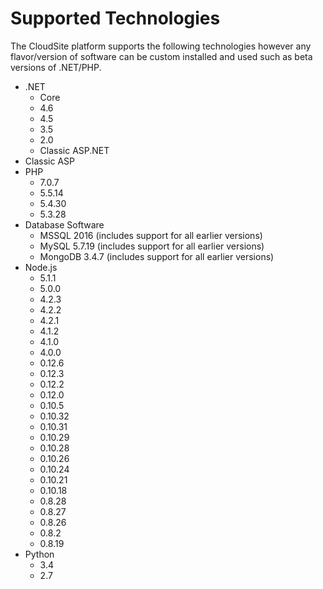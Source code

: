 # Supported Technologies

The CloudSite platform supports the following technologies however any flavor/version of software can be custom installed and used such as beta versions of .NET/PHP.

* .NET
	* Core
	* 4.6
	* 4.5
	* 3.5
	* 2.0
	* Classic ASP.NET
* Classic ASP
* PHP
	* 7.0.7
	* 5.5.14
	* 5.4.30
	* 5.3.28
* Database Software
	* MSSQL 2016 (includes support for all earlier versions)
	* MySQL 5.7.19 (includes support for all earlier versions)
	* MongoDB 3.4.7 (includes support for all earlier versions)
* Node.js
	* 5.1.1
	* 5.0.0
	* 4.2.3
	* 4.2.2
	* 4.2.1
	* 4.1.2
	* 4.1.0
	* 4.0.0
	* 0.12.6
	* 0.12.3
	* 0.12.2
	* 0.12.0
	* 0.10.5
	* 0.10.32
	* 0.10.31
	* 0.10.29
	* 0.10.28
	* 0.10.26
	* 0.10.24
	* 0.10.21
	* 0.10.18
	* 0.8.28
	* 0.8.27
	* 0.8.26
	* 0.8.2
	* 0.8.19
* Python
	* 3.4
	* 2.7
